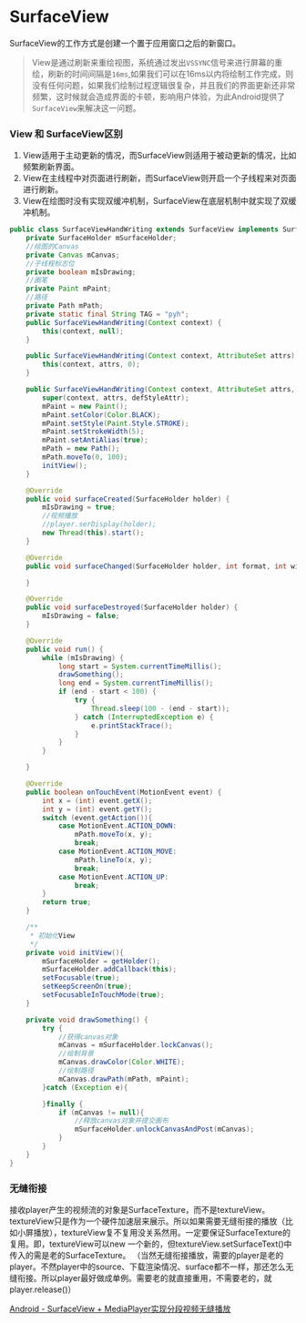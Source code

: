 # SurfaceView

SurfaceView的工作方式是创建一个置于应用窗口之后的新窗口。

>View是通过刷新来重绘视图，系统通过发出`VSSYNC`信号来进行屏幕的重绘，刷新的时间间隔是`16ms`,如果我们可以在16ms以内将绘制工作完成，则没有任何问题，如果我们绘制过程逻辑很复杂，并且我们的界面更新还非常频繁，这时候就会造成界面的卡顿，影响用户体验，为此Android提供了`SurfaceView`来解决这一问题。



### View 和 SurfaceView区别

1. View适用于主动更新的情况，而SurfaceView则适用于被动更新的情况，比如频繁刷新界面。
2. View在主线程中对页面进行刷新，而SurfaceView则开启一个子线程来对页面进行刷新。
3. View在绘图时没有实现双缓冲机制，SurfaceView在底层机制中就实现了双缓冲机制。

```java
public class SurfaceViewHandWriting extends SurfaceView implements SurfaceHolder.Callback, Runnable {
    private SurfaceHolder mSurfaceHolder;
    //绘图的Canvas
    private Canvas mCanvas;
    //子线程标志位
    private boolean mIsDrawing;
    //画笔
    private Paint mPaint;
    //路径
    private Path mPath;
    private static final String TAG = "pyh";
    public SurfaceViewHandWriting(Context context) {
        this(context, null);
    }

    public SurfaceViewHandWriting(Context context, AttributeSet attrs) {
        this(context, attrs, 0);
    }

    public SurfaceViewHandWriting(Context context, AttributeSet attrs, int defStyleAttr) {
        super(context, attrs, defStyleAttr);
        mPaint = new Paint();
        mPaint.setColor(Color.BLACK);
        mPaint.setStyle(Paint.Style.STROKE);
        mPaint.setStrokeWidth(5);
        mPaint.setAntiAlias(true);
        mPath = new Path();
        mPath.moveTo(0, 100);
        initView();
    }

    @Override
    public void surfaceCreated(SurfaceHolder holder) {
        mIsDrawing = true;
        //视频播放
        //player.serDisplay(holder);
        new Thread(this).start();
    }

    @Override
    public void surfaceChanged(SurfaceHolder holder, int format, int width, int height) {

    }

    @Override
    public void surfaceDestroyed(SurfaceHolder holder) {
        mIsDrawing = false;
    }

    @Override
    public void run() {
        while (mIsDrawing) {
            long start = System.currentTimeMillis();
            drawSomething();
            long end = System.currentTimeMillis();
            if (end - start < 100) {
                try {
                    Thread.sleep(100 - (end - start));
                } catch (InterruptedException e) {
                    e.printStackTrace();
                }
            }
        }

    }

    @Override
    public boolean onTouchEvent(MotionEvent event) {
        int x = (int) event.getX();
        int y = (int) event.getY();
        switch (event.getAction()){
            case MotionEvent.ACTION_DOWN:
                mPath.moveTo(x, y);
                break;
            case MotionEvent.ACTION_MOVE:
                mPath.lineTo(x, y);
                break;
            case MotionEvent.ACTION_UP:
                break;
        }
        return true;
    }

    /**
     * 初始化View
     */
    private void initView(){
        mSurfaceHolder = getHolder();
        mSurfaceHolder.addCallback(this);
        setFocusable(true);
        setKeepScreenOn(true);
        setFocusableInTouchMode(true);
    }

    private void drawSomething() {
        try {
            //获得canvas对象
            mCanvas = mSurfaceHolder.lockCanvas();
            //绘制背景
            mCanvas.drawColor(Color.WHITE);
            //绘制路径
            mCanvas.drawPath(mPath, mPaint);
        }catch (Exception e){

        }finally {
            if (mCanvas != null){
                //释放canvas对象并提交画布
                mSurfaceHolder.unlockCanvasAndPost(mCanvas);
            }
        }
    }
}
```



### 无缝衔接

接收player产生的视频流的对象是SurfaceTexture，而不是textureView。textureView只是作为一个硬件加速层来展示。所以如果需要无缝衔接的播放（比如小屏播放），textureView复不复用没关系然用。一定要保证SurfaceTexture的复用。即，textureView可以new 一个新的，但textureView.setSurfaceText()中传入的需是老的SurfaceTexture。
（当然无缝衔接播放，需要的player是老的player。不然player中的source、下载渲染情况、surface都不一样，那还怎么无缝衔接。所以player最好做成单例。需要老的就直接重用，不需要老的，就player.release()）

[Android - SurfaceView + MediaPlayer实现分段视频无缝播放](https://blog.csdn.net/ghost_Programmer/article/details/44980989)

